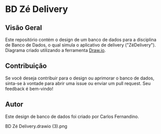 # BD Zé Delivery

## Visão Geral

Este repositório contém o design de um banco de dados para a disciplina de Banco de Dados, o qual simula o aplicativo de delivery ("ZéDelivery"). Diagrama criado utilizando a ferramenta [Draw.io](https://app.diagrams.net/).

## Contribuição

Se você deseja contribuir para o design ou aprimorar o banco de dados, sinta-se à vontade para abrir uma issue ou enviar um pull request. Seu feedback é bem-vindo!

## Autor

Este design de banco de dados foi criado por Carlos Fernandino.

BD Zé Delivery.drawio (3).png
